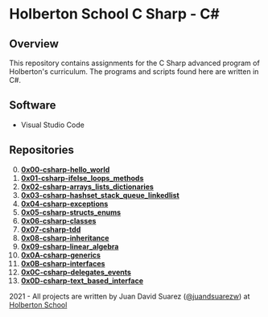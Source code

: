 # Holberton School C Sharp - C#

## Overview
This repository contains assignments for the C Sharp advanced program of Holberton's curriculum. The programs and scripts found here are written in C#.

## Software
* Visual Studio Code

## Repositories
0. **[0x00-csharp-hello_world](https://github.com/juandsuarezz/holbertonschool-csharp/tree/main/0x00-csharp-hello_world)**
1. **[0x01-csharp-ifelse_loops_methods](https://github.com/juandsuarezz/holbertonschool-csharp/tree/main/0x01-csharp-ifelse_loops_methods)**
2. **[0x02-csharp-arrays_lists_dictionaries](https://github.com/juandsuarezz/holbertonschool-csharp/tree/main/0x02-csharp-arrays_lists_dictionaries)**
3. **[0x03-csharp-hashset_stack_queue_linkedlist](https://github.com/juandsuarezz/holbertonschool-csharp/tree/main/0x03-csharp-hashset_stack_queue_linkedlist)**
4. **[0x04-csharp-exceptions](https://github.com/juandsuarezz/holbertonschool-csharp/tree/main/0x04-csharp-exceptions)**
5. **[0x05-csharp-structs_enums](https://github.com/juandsuarezz/holbertonschool-csharp/tree/main/0x05-csharp-structs_enums)**
6. **[0x06-csharp-classes](https://github.com/juandsuarezz/holbertonschool-csharp/tree/main/0x06-csharp-classes)**
7. **[0x07-csharp-tdd](https://github.com/juandsuarezz/holbertonschool-csharp/tree/main/0x07-csharp-tdd)**
8. **[0x08-csharp-inheritance](https://github.com/juandsuarezz/holbertonschool-csharp/tree/main/0x08-csharp-inheritance)**
9. **[0x09-csharp-linear_algebra](https://github.com/juandsuarezz/holbertonschool-csharp/tree/main/0x09-csharp-linear_algebra)**
10. **[0x0A-csharp-generics](https://github.com/juandsuarezz/holbertonschool-csharp/tree/main/0x0A-csharp-generics)**
11. **[0x0B-csharp-interfaces](https://github.com/juandsuarezz/holbertonschool-csharp/tree/main/0x0B-csharp-interfaces)**
12. **[0x0C-csharp-delegates_events](https://github.com/juandsuarezz/holbertonschool-csharp/tree/main/0x0C-csharp-delegates_events)**
13. **[0x0D-csharp-text_based_interface](https://github.com/juandsuarezz/holbertonschool-csharp/tree/main/0x0D-csharp-text_based_interface)**

2021 - All projects are written by Juan David Suarez ([@juandsuarezw](https://twitter.com/juandsuarezw)) at [Holberton School](https://www.holbertonschool.com/)
